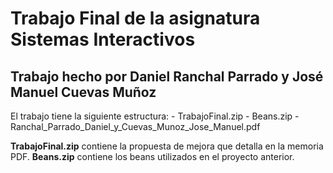 # Trabajo Final de la asignatura Sistemas Interactivos
## Trabajo hecho por Daniel Ranchal Parrado y José Manuel Cuevas Muñoz

El trabajo tiene la siguiente estructura:
	- TrabajoFinal.zip
	- Beans.zip
	- Ranchal\_Parrado\_Daniel\_y\_Cuevas\_Munoz\_Jose\_Manuel.pdf

**TrabajoFinal.zip** contiene la propuesta de mejora que detalla en la memoria PDF.
**Beans.zip** contiene los beans utilizados en el proyecto anterior.

